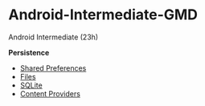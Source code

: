 # Android-Intermediate-GMD
Android Intermediate (23h)

**Persistence**

- [Shared Preferences](https://github.com/TeclaLabsPeruTraining/Android-Intermediate-GMD/blob/Lesson3-PersistenciaDatos/sharedPreferences.md) 
- [Files](https://github.com/TeclaLabsPeruTraining/Android-Intermediate-GMD/blob/Lesson3-PersistenciaDatos/files.md)
- [SQLite](https://github.com/TeclaLabsPeruTraining/Android-Intermediate-GMD/blob/Lesson3-PersistenciaDatos/SQLite.md)
- [Content Providers](https://github.com/TeclaLabsPeruTraining/Android-Intermediate-GMD/blob/Lesson3-PersistenciaDatos/ContentProviders.md)

